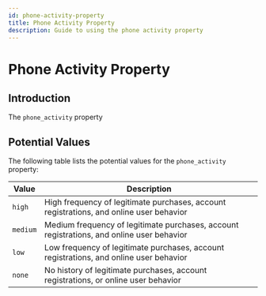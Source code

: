 ```yaml
---
id: phone-activity-property
title: Phone Activity Property
description: Guide to using the phone activity property
---
```


# Phone Activity Property

## Introduction

The `phone_activity` property

## Potential Values

The following table lists the potential values for the `phone_activity` property:

| Value    | Description                                                                               |
| -------- | ----------------------------------------------------------------------------------------- |
| `high`   | High frequency of legitimate purchases, account registrations, and online user behavior   |
| `medium` | Medium frequency of legitimate purchases, account registrations, and online user behavior |
| `low`    | Low frequency of legitimate purchases, account registrations, and online user behavior    |
| `none`   | No history of legitimate purchases, account registrations, or online user behavior        |
